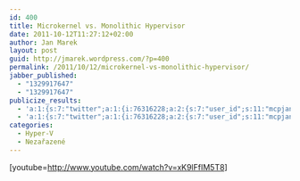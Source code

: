 ```yaml
---
id: 400
title: Microkernel vs. Monolithic Hypervisor
date: 2011-10-12T11:27:12+02:00
author: Jan Marek
layout: post
guid: http://jmarek.wordpress.com/?p=400
permalink: /2011/10/12/microkernel-vs-monolithic-hypervisor/
jabber_published:
  - "1329917647"
  - "1329917647"
publicize_results:
  - 'a:1:{s:7:"twitter";a:1:{i:76316228;a:2:{s:7:"user_id";s:11:"mcpjanmarek";s:7:"post_id";s:18:"172313222026768388";}}}'
  - 'a:1:{s:7:"twitter";a:1:{i:76316228;a:2:{s:7:"user_id";s:11:"mcpjanmarek";s:7:"post_id";s:18:"172313222026768388";}}}'
categories:
  - Hyper-V
  - Nezařazené
---
```

[youtube=http://www.youtube.com/watch?v=xK9lFfIM5T8]
